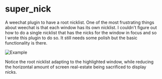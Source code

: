 # super_nick
A weechat plugin to have a root nicklist.
One of the most frustrating things about weechat is that each window has its
own nicklist. I couldn't figure out how to do a single nicklist that has the
nicks for the window in focus and so I wrote this plugin to do so. It still
needs some polish but the basic functionality is there.

![Example](download.gif)

Notice the root nicklist adapting to the highlighted window, while reducing the
horizontal amount of screen real-estate being sacrificed to display nicks.
